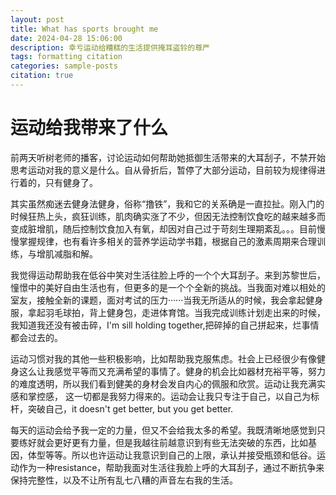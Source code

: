 ```yaml
---
layout: post
title: What has sports brought me
date: 2024-04-28 15:06:00
description: 幸亏运动给糟糕的生活提供掩耳盗铃的尊严
tags: formatting citation
categories: sample-posts
citation: true
---
```




# 运动给我带来了什么

前两天听树老师的播客，讨论运动如何帮助她抵御生活带来的大耳刮子，不禁开始思考运动对我的意义是什么。自从骨折后，暂停了大部分运动，目前较为规律得进行着的，只有健身了。

其实虽然痴迷去健身法健身，俗称“撸铁”，我和它的关系确是一直拉扯。刚入门的时候狂热上头，疯狂训练，肌肉确实涨了不少，但因无法控制饮食吃的越来越多而变成脏增肌，随后控制饮食加入有氧，却因对自己过于苛刻生理期紊乱。。。目前慢慢掌握规律，也有看许多相关的营养学运动学书籍，根据自己的激素周期来合理训练，与增肌减脂和解。

我觉得运动帮助我在低谷中笑对生活往脸上呼的一个个大耳刮子。来到苏黎世后，憧憬中的美好自由生活也有，但更多的是一个个全新的挑战。当我面对难以相处的室友，接触全新的课题，面对考试的压力······当我无所适从的时候，我会拿起健身服，拿起羽毛球拍，背上健身包，走进体育馆。当我完成训练计划走出来的时候，我知道我还没有被击碎，I'm sill holding together,把碎掉的自己拼起来，烂事情都会过去的。

运动习惯对我的其他一些积极影响，比如帮助我克服焦虑。社会上已经很少有像健身这么让我感觉平等而又充满希望的事情了。健身的机会比如器材充裕平等，努力的难度透明，所以我们看到健美的身材会发自内心的佩服和欣赏。运动让我充满实感和掌控感， 这一切都是我努力得来的。运动会让我只专注于自己，以自己为标杆，突破自己，it doesn't get better, but you get better.

每天的运动会给予我一定的力量，但又不会给我太多的希望。我既清晰地感觉到只要练好就会更好更有力量，但是我越往前越意识到有些无法突破的东西，比如基因，体型等等。所以也许运动让我意识到自己的上限，承认并接受瓶颈和低谷。运动作为一种resistance，帮助我面对生活往我脸上呼的大耳刮子，通过不断抗争来保持完整性，以及不让所有乱七八糟的声音左右我的生活。


